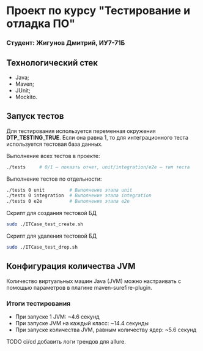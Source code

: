 # Проект по курсу "Тестирование и отладка ПО"

### Студент: Жигунов Дмитрий, ИУ7-71Б

## Технологический стек

- Java;
- Maven;
- JUnit;
- Mockito.

## Запуск тестов

Для тестирования используется переменная окружения **DTP_TESTING_TRUE**. Если она равна 1, то для интеграционного теста используется тестовая база данных.

Выполнение всех тестов в проекте:

```bash
./tests     # 0/1 – показть отчет, unit/integration/e2e – тип теста
```

Выполнение тестов по отдельности:

```bash
./tests 0 unit         # Выполнение этапа unit
./tests 0 integration  # Выполнение этапа integration
./tests 0 e2e          # Выполнение этапа e2e
```

Скрипт для создания тестовой БД

```bash
sudo ./ITCase_test_create.sh
```

Скрипт для удаления тестовой БД

```bash
sudo ./ITCase_test_drop.sh
```

## Конфигурация количества JVM

Количество виртуальных машин Java (JVM) можно настраивать с помощью параметров в плагине maven-surefire-plugin.

### Итоги тестирования

- При запуске 1 JVM: ~4.6 секунд
- При запуске JVM на каждый класс: ~14.4 секунды
- При запуске количества JVM, равным количеству ядер: ~5.6 секунд

TODO ci/cd добавить логи трендов для allure.
